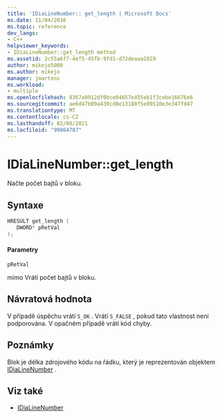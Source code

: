 ```yaml
---
title: 'IDiaLineNumber:: get_length | Microsoft Docs'
ms.date: 11/04/2016
ms.topic: reference
dev_langs:
- C++
helpviewer_keywords:
- IDiaLineNumber::get_length method
ms.assetid: 2c55a6f7-4ef5-45fb-9fd1-d72deaaa2829
author: mikejo5000
ms.author: mikejo
manager: jmartens
ms.workload:
- multiple
ms.openlocfilehash: 8367a0912df0bce04657e455eb1f3cebe16676e6
ms.sourcegitcommit: ae6d47b09a439cd0e13180f5e89510e3e347fd47
ms.translationtype: MT
ms.contentlocale: cs-CZ
ms.lasthandoff: 02/08/2021
ms.locfileid: "99864787"
---
```

# <a name="idialinenumberget_length"></a>IDiaLineNumber::get_length
Načte počet bajtů v bloku.

## <a name="syntax"></a>Syntaxe

```C++
HRESULT get_length ( 
   DWORD* pRetVal
);
```

#### <a name="parameters"></a>Parametry
 `pRetVal`

mimo Vrátí počet bajtů v bloku.

## <a name="return-value"></a>Návratová hodnota
 V případě úspěchu vrátí `S_OK` . Vrátí `S_FALSE` , pokud tato vlastnost není podporována. V opačném případě vrátí kód chyby.

## <a name="remarks"></a>Poznámky
 Blok je délka zdrojového kódu na řádku, který je reprezentován objektem [IDiaLineNumber](../../debugger/debug-interface-access/idialinenumber.md) .

## <a name="see-also"></a>Viz také
- [IDiaLineNumber](../../debugger/debug-interface-access/idialinenumber.md)